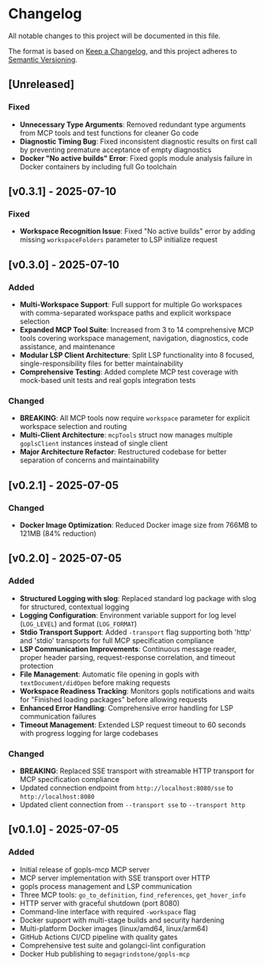 # Changelog

All notable changes to this project will be documented in this file.

The format is based on [Keep a Changelog](https://keepachangelog.com/en/1.0.0/),
and this project adheres to [Semantic Versioning](https://semver.org/spec/v2.0.0.html).

## [Unreleased]

### Fixed

- **Unnecessary Type Arguments**: Removed redundant type arguments from MCP tools and test functions for cleaner Go code
- **Diagnostic Timing Bug**: Fixed inconsistent diagnostic results on first call by preventing premature acceptance of empty diagnostics
- **Docker "No active builds" Error**: Fixed gopls module analysis failure in Docker containers by including full Go toolchain

## [v0.3.1] - 2025-07-10

### Fixed

- **Workspace Recognition Issue**: Fixed "No active builds" error by adding missing `workspaceFolders` parameter to LSP initialize request

## [v0.3.0] - 2025-07-10

### Added

- **Multi-Workspace Support**: Full support for multiple Go workspaces with comma-separated workspace paths and explicit workspace selection
- **Expanded MCP Tool Suite**: Increased from 3 to 14 comprehensive MCP tools covering workspace management, navigation, diagnostics, code assistance, and maintenance
- **Modular LSP Client Architecture**: Split LSP functionality into 8 focused, single-responsibility files for better maintainability
- **Comprehensive Testing**: Added complete MCP test coverage with mock-based unit tests and real gopls integration tests

### Changed

- **BREAKING**: All MCP tools now require `workspace` parameter for explicit workspace selection and routing
- **Multi-Client Architecture**: `mcpTools` struct now manages multiple `goplsClient` instances instead of single client
- **Major Architecture Refactor**: Restructured codebase for better separation of concerns and maintainability

## [v0.2.1] - 2025-07-05

### Changed

- **Docker Image Optimization**: Reduced Docker image size from 766MB to 121MB (84% reduction)

## [v0.2.0] - 2025-07-05

### Added

- **Structured Logging with slog**: Replaced standard log package with slog for structured, contextual logging
- **Logging Configuration**: Environment variable support for log level (`LOG_LEVEL`) and format (`LOG_FORMAT`)
- **Stdio Transport Support**: Added `-transport` flag supporting both 'http' and 'stdio' transports for full MCP specification compliance
- **LSP Communication Improvements**: Continuous message reader, proper header parsing, request-response correlation, and timeout protection
- **File Management**: Automatic file opening in gopls with `textDocument/didOpen` before making requests
- **Workspace Readiness Tracking**: Monitors gopls notifications and waits for "Finished loading packages" before allowing requests
- **Enhanced Error Handling**: Comprehensive error handling for LSP communication failures
- **Timeout Management**: Extended LSP request timeout to 60 seconds with progress logging for large codebases

### Changed

- **BREAKING**: Replaced SSE transport with streamable HTTP transport for MCP specification compliance
- Updated connection endpoint from `http://localhost:8080/sse` to `http://localhost:8080`
- Updated client connection from `--transport sse` to `--transport http`

## [v0.1.0] - 2025-07-05

### Added

- Initial release of gopls-mcp MCP server
- MCP server implementation with SSE transport over HTTP
- gopls process management and LSP communication
- Three MCP tools: `go_to_definition`, `find_references`, `get_hover_info`
- HTTP server with graceful shutdown (port 8080)
- Command-line interface with required `-workspace` flag
- Docker support with multi-stage builds and security hardening
- Multi-platform Docker images (linux/amd64, linux/arm64)
- GitHub Actions CI/CD pipeline with quality gates
- Comprehensive test suite and golangci-lint configuration
- Docker Hub publishing to `megagrindstone/gopls-mcp`
